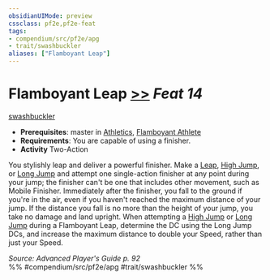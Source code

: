 ```yaml
---
obsidianUIMode: preview
cssclass: pf2e,pf2e-feat
tags:
- compendium/src/pf2e/apg
- trait/swashbuckler
aliases: ["Flamboyant Leap"]
---
```

# Flamboyant Leap  [>>](rules/core-rulebook/chapter-9-playing-the-game.md#Actions "Two-Action") *Feat 14*  
[swashbuckler](rules/traits/swashbuckler-apg.md "Swashbuckler Class Trait")  

- **Prerequisites**: master in [Athletics](compendium/skills.md#Athletics), [Flamboyant Athlete](compendium/feats/flamboyant-athlete-apg.md)
- **Requirements**: You are capable of using a finisher.
- **Activity** Two-Action

You stylishly leap and deliver a powerful finisher. Make a [Leap](rules/actions/leap.md), [High Jump](rules/actions/high-jump.md), or [Long Jump](rules/actions/long-jump.md) and attempt one single-action finisher at any point during your jump; the finisher can't be one that includes other movement, such as Mobile Finisher. Immediately after the finisher, you fall to the ground if you're in the air, even if you haven't reached the maximum distance of your jump. If the distance you fall is no more than the height of your jump, you take no damage and land upright. When attempting a [High Jump](rules/actions/high-jump.md) or [Long Jump](rules/actions/long-jump.md) during a Flamboyant Leap, determine the DC using the Long Jump DCs, and increase the maximum distance to double your Speed, rather than just your Speed.

*Source: Advanced Player's Guide p. 92*  
%% #compendium/src/pf2e/apg #trait/swashbuckler %%